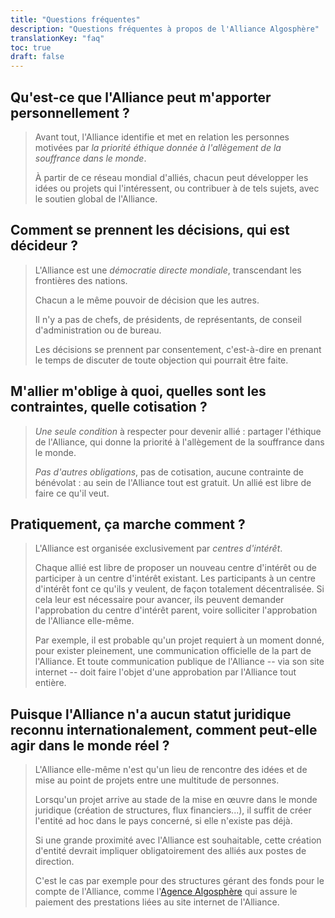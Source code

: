 ```yaml
---
title: "Questions fréquentes"
description: "Questions fréquentes à propos de l'Alliance Algosphère"
translationKey: "faq"
toc: true
draft: false
---
```


## Qu'est-ce que l'Alliance peut m'apporter personnellement ?
> Avant tout, l'Alliance identifie et met en relation les personnes motivées par *la priorité éthique donnée à l'allègement de la souffrance dans le monde*.
>
> À partir de ce réseau mondial d'alliés, chacun peut développer les idées ou projets qui l'intéressent, ou contribuer à de tels sujets, avec le soutien global de l'Alliance.

## Comment se prennent les décisions, qui est décideur ?
> L'Alliance est une *démocratie directe mondiale*, transcendant les frontières des nations.
>
> Chacun a le même pouvoir de décision que les autres.
>
> Il n'y a pas de chefs, de présidents, de représentants, de conseil d'administration ou de bureau.
>
> Les décisions se prennent par consentement, c'est-à-dire en prenant le temps de discuter de toute objection qui pourrait être faite.

## M'allier m'oblige à quoi, quelles sont les contraintes, quelle cotisation ?
> *Une seule condition* à respecter pour devenir allié : partager l'éthique de l'Alliance, qui donne la priorité à l'allègement de la souffrance dans le monde.
>
> *Pas d'autres obligations*, pas de cotisation, aucune contrainte de bénévolat : au sein de l'Alliance tout est gratuit. Un allié est libre de faire ce qu'il veut.

## Pratiquement, ça marche comment ?
> L'Alliance est organisée exclusivement par *centres d'intérêt*.
>
> Chaque allié est libre de proposer un nouveau centre d'intérêt ou de participer à un centre d'intérêt existant. Les participants à un centre d'intérêt font ce qu'ils y veulent, de façon totalement décentralisée. Si cela leur est nécessaire pour avancer, ils peuvent demander l'approbation du centre d'intérêt parent, voire solliciter l'approbation de l'Alliance elle-même.
>
> Par exemple, il est probable qu'un projet requiert à un moment donné, pour exister pleinement, une communication officielle de la part de l'Alliance. Et toute communication publique de l'Alliance -- via son site internet -- doit faire l'objet d'une approbation par l'Alliance tout entière.

## Puisque l'Alliance n'a aucun statut juridique reconnu internationalement, comment peut-elle agir dans le monde réel ?
> L'Alliance elle-même n'est qu'un lieu de rencontre des idées et de mise au point de projets entre une multitude de personnes.
>
> Lorsqu'un projet arrive au stade de la mise en œuvre dans le monde juridique (création de structures, flux financiers...), il suffit de créer l'entité ad hoc dans le pays concerné, si elle n'existe pas déjà.
>
> Si une grande proximité avec l'Alliance est souhaitable, cette création d'entité devrait impliquer obligatoirement des alliés aux postes de direction.
>
> C'est le cas par exemple pour des structures gérant des fonds pour le compte de l'Alliance, comme l'[Agence Algosphère](https://www.ic.gc.ca/app/scr/cc/CorporationsCanada/fdrlCrpDtls.html?corpId=8368970) qui assure le paiement des prestations liées au site internet de l'Alliance.
